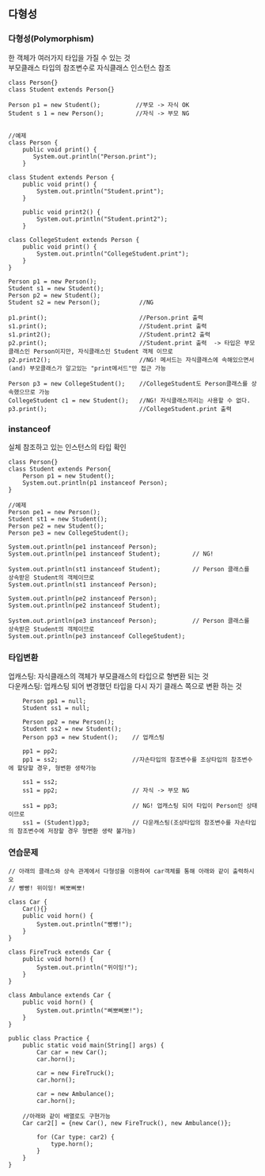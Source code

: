 ## 다형성


### 다형성(Polymorphism)
한 객체가 여러가지 타입을 가질 수 있는 것  
부모클래스 타입의 참조변수로 자식클래스 인스턴스 참조

    
    class Person{}
    class Student extends Person{}

    Person p1 = new Student();          //부모 -> 자식 OK
    Student s 1 = new Person();         //자식 -> 부모 NG


    //예제
    class Person {
        public void print() {
           System.out.println("Person.print");
        }
    
    class Student extends Person {
        public void print() {
            System.out.println("Student.print");
        }

        public void print2() {
            System.out.println("Student.print2");
        }
    
    class CollegeStudent extends Person {
        public void print() {
            System.out.println("CollegeStudent.print");
        }    
    }

    Person p1 = new Person();
    Student s1 = new Student();
    Person p2 = new Student();
    Student s2 = new Person();           //NG

    p1.print();                          //Person.print 출력
    s1.print();                          //Student.print 출력
    s1.print2();                         //Student.print2 출력
    p2.print();                          //Student.print 출력  -> 타입은 부모클래스인 Person이지만, 자식클래스인 Student 객체 이므로
    p2.print2();                         //NG! 메서드는 자식클래스에 속해있으면서(and) 부모클래스가 알고있는 "print메서드"만 접근 가능

    Person p3 = new CollegeStudent();    //CollegeStudent도 Person클래스를 상속했으므로 가능  
    CollegeStudent c1 = new Student();   //NG! 자식클래스끼리는 사용할 수 없다.
    p3.print();                          //CollegeStudent.print 출력

### instanceof
실체 참조하고 있는 인스턴스의 타입 확인

    
    class Person{}
    class Student extends Person{
        Person p1 = new Student();
        System.out.println(p1 instanceof Person);
    }

    //예제
    Person pe1 = new Person();
    Student st1 = new Student();
    Person pe2 = new Student();
    Person pe3 = new CollegeStudent();

    System.out.println(pe1 instanceof Person);
    System.out.println(pe1 instanceof Student);         // NG!

    System.out.println(st1 instanceof Student);         // Person 클래스를 상속받은 Student의 객체이므로
    System.out.println(st1 instanceof Person);

    System.out.println(pe2 instanceof Person);
    System.out.println(pe2 instanceof Student);

    System.out.println(pe3 instanceof Person);          // Person 클래스를 상속받은 Student의 객체이므로
    System.out.println(pe3 instanceof CollegeStudent);



### 타입변환
업캐스팅: 자식클래스의 객체가 부모클래스의 타입으로 형변환 되는 것  
다운캐스팅: 업캐스팅 되어 변경했던 타입을 다시 자기 클래스 쪽으로 변환 하는 것



        Person pp1 = null;
        Student ss1 = null;

        Person pp2 = new Person();
        Student ss2 = new Student();
        Person pp3 = new Student();    // 업캐스팅

        pp1 = pp2;
        pp1 = ss2;                     //자손타입의 참조변수를 조상타입의 참조변수에 할당할 경우, 형변환 생략가능

        ss1 = ss2;
        ss1 = pp2;                     // 자식 -> 부모 NG

        ss1 = pp3;                     // NG! 업캐스팅 되어 타입이 Person인 상태이므로
        ss1 = (Student)pp3;            // 다운캐스팅(조상타입의 참조변수를 자손타입의 참조변수에 저장할 경우 형변환 생략 불가능)
   


###  연습문제

    // 아래의 클래스와 상속 관계에서 다형성을 이용하여 car객체를 통해 아래와 같이 출력하시오
    // 빵빵! 위이잉! 삐뽀삐뽀!

    class Car {
        Car(){}
        public void horn() { 
            System.out.println("빵빵!");
        }
    }
    
    class FireTruck extends Car {
        public void horn() {
            System.out.println("위이잉!");
        }
    }
    
    class Ambulance extends Car {
        public void horn() {
            System.out.println("삐뽀삐뽀!");
        }
    }
    
    public class Practice {
        public static void main(String[] args) {
            Car car = new Car();
            car.horn();

            car = new FireTruck();
            car.horn();

            car = new Ambulance();
            car.horn();

        //아래와 같이 배열로도 구현가능
        Car car2[] = {new Car(), new FireTruck(), new Ambulance()};

            for (Car type: car2) {
                type.horn();
            }
        }
    }
